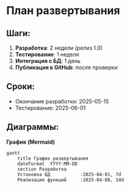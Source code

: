 # План развертывания

## Шаги:
1. **Разработка**: 2 недели (релиз 1.0)
2. **Тестирование**: 1 неделя
3. **Интеграция с БД**: 1 день
4. **Публикация в GitHub**: после проверки

## Сроки:
- Окончание разработки: 2025-05-15
- Тестирование: 2025-06-01

## Диаграммы:
**График (Mermaid)**  
```mermaid
gantt
    title График развертывания
    dateFormat  YYYY-MM-DD
    section Разработка
    Установка БД           :2025-04-01, 7d
    Реализация функций     :2025-04-08, 14d

